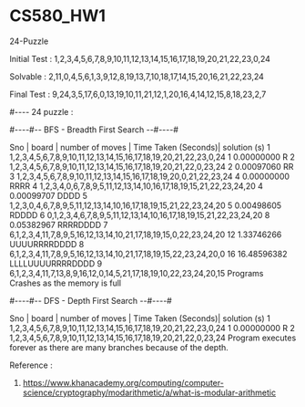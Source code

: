 # CS580_HW1
24-Puzzle



Initial Test : 1,2,3,4,5,6,7,8,9,10,11,12,13,14,15,16,17,18,19,20,21,22,23,0,24

Solvable : 2,11,0,4,5,6,1,3,9,12,8,19,13,7,10,18,17,14,15,20,16,21,22,23,24

Final Test : 9,24,3,5,17,6,0,13,19,10,11,21,12,1,20,16,4,14,12,15,8,18,23,2,7

#---- 24 puzzle :

#----#-- BFS - Breadth First Search --#----#

Sno	|	board									| number of moves |		Time Taken (Seconds)|				solution (s)
1		1,2,3,4,5,6,7,8,9,10,11,12,13,14,15,16,17,18,19,20,21,22,23,0,24		1			0.00000000					R
2		1,2,3,4,5,6,7,8,9,10,11,12,13,14,15,16,17,18,19,20,21,22,0,23,24		2			0.00097060					RR
3		1,2,3,4,5,6,7,8,9,10,11,12,13,14,15,16,17,18,19,20,0,21,22,23,24		4			0.00000000					RRRR
4		1,2,3,4,0,6,7,8,9,5,11,12,13,14,10,16,17,18,19,15,21,22,23,24,20		4			0.00099707					DDDD
5		1,2,3,0,4,6,7,8,9,5,11,12,13,14,10,16,17,18,19,15,21,22,23,24,20		5			0.00498605					RDDDD
6		0,1,2,3,4,6,7,8,9,5,11,12,13,14,10,16,17,18,19,15,21,22,23,24,20		8			0.05382967					RRRRDDDD
7		6,1,2,3,4,11,7,8,9,5,16,12,13,14,10,21,17,18,19,15,0,22,23,24,20		12			1.33746266					UUUURRRRDDDD
8		6,1,2,3,4,11,7,8,9,5,16,12,13,14,10,21,17,18,19,15,22,23,24,20,0		16			16.48596382					LLLLUUUURRRRDDDD
9		6,1,2,3,4,11,7,13,8,9,16,12,0,14,5,21,17,18,19,10,22,23,24,20,15		Programs Crashes as the memory is full

#----#-- DFS - Depth First Search --#----#

Sno	|	board									| number of moves |		Time Taken (Seconds)|				solution (s)
1		1,2,3,4,5,6,7,8,9,10,11,12,13,14,15,16,17,18,19,20,21,22,23,0,24		1			0.00000000					R
2		1,2,3,4,5,6,7,8,9,10,11,12,13,14,15,16,17,18,19,20,21,22,0,23,24		Program executes forever as there are many branches because of the depth.





Reference : 

1. https://www.khanacademy.org/computing/computer-science/cryptography/modarithmetic/a/what-is-modular-arithmetic
